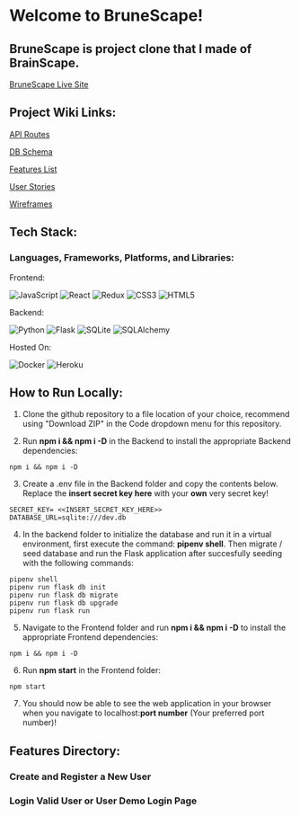 # Welcome to BruneScape!

## BruneScape is project clone that I made of BrainScape.


[BruneScape Live Site]()

## Project Wiki Links:

[API Routes](https://github.com/rudyn2010/Brune-Scape/wiki/API-ROUTES)

[DB Schema](https://github.com/rudyn2010/Brune-Scape/wiki/DB-SCHEMA)

[Features List](https://github.com/rudyn2010/Brune-Scape/wiki/MVP-FEATURES-LIST)

[User Stories](https://github.com/rudyn2010/Brune-Scape/wiki/USER-STORIES)

[Wireframes](https://github.com/rudyn2010/Brune-Scape/wiki/Wireframe)


## Tech Stack:

### Languages, Frameworks, Platforms, and Libraries:

Frontend:

![JavaScript](https://img.shields.io/badge/javascript-%23323330.svg?style=for-the-badge&logo=javascript&logoColor=%23F7DF1E) ![React](https://img.shields.io/badge/react-%2320232a.svg?style=for-the-badge&logo=react&logoColor=%2361DAFB) ![Redux](https://img.shields.io/badge/redux-%23593d88.svg?style=for-the-badge&logo=redux&logoColor=white) ![CSS3](https://img.shields.io/badge/css3-%231572B6.svg?style=for-the-badge&logo=css3&logoColor=white) ![HTML5](https://img.shields.io/badge/html5-%23E34F26.svg?style=for-the-badge&logo=html5&logoColor=white)

Backend:

![Python](https://img.shields.io/badge/python-3670A0?style=for-the-badge&logo=python&logoColor=ffdd54) ![Flask](https://img.shields.io/badge/flask-%23000.svg?style=for-the-badge&logo=flask&logoColor=white) ![SQLite](https://img.shields.io/badge/sqlite-%2307405e.svg?style=for-the-badge&logo=sqlite&logoColor=white) ![SQLAlchemy](https://img.shields.io/badge/-SQLAlchemy-red?style=for-the-badge)


Hosted On:

![Docker](https://img.shields.io/badge/docker-%230db7ed.svg?style=for-the-badge&logo=docker&logoColor=white) ![Heroku](https://img.shields.io/badge/heroku-%23430098.svg?style=for-the-badge&logo=heroku&logoColor=white)

## How to Run Locally:

1. Clone the github repository to a file location of your choice, recommend using "Download ZIP" in the Code dropdown menu for this repository.

2. Run **npm i && npm i -D** in the Backend to install the appropriate Backend dependencies:

```
npm i && npm i -D
```

3. Create a .env file in the Backend folder and copy the contents below. Replace the **insert secret key here** with your **own** very secret key!

```
SECRET_KEY= <<INSERT_SECRET_KEY_HERE>>
DATABASE_URL=sqlite:///dev.db
```

4. In the backend folder to initialize the database and run it in a virtual environment, first execute the command:
**pipenv shell**. Then migrate / seed database and run the Flask application after succesfully seeding with the following commands:

```
pipenv shell
pipenv run flask db init
pipenv run flask db migrate
pipenv run flask db upgrade
pipenv run flask run
```

5. Navigate to the Frontend folder and run **npm i && npm i -D** to install the appropriate Frontend dependencies:

```
npm i && npm i -D
```

6. Run **npm start** in the Frontend folder:

```
npm start
```

7. You should now be able to see the web application in your browser when you navigate to localhost:**port number** (Your preferred port number)!

## Features Directory:

### Create and Register a New User

### Login Valid User or User Demo Login Page
